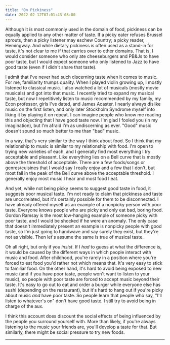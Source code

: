 ```yaml
---
title: "On Pickiness"
date: 2022-02-12T07:01:43-08:00
---
```


Although it is most commonly used in the domain of food, pickiness can be equally applied to any other matter of taste.
If a picky eater refuses Brussel sprouts, then a picky listener may eschew Country; a picky reader, Hemingway.
And while dietary pickiness is often used as a stand-in for taste, it's not clear to me if that carries over to other domains.
That is, I would consider someone who only ate cheeseburgers and PB&Js to have poor taste, but I would expect someone who only listened to Jazz to have good taste (even if I didn't share that taste).

I admit that I've never had such discerning taste when it comes to music.
For me, familiarity trumps quality.
When I played violin growing up, I mostly listened to classical music.
I also watched a lot of musicals (mostly movie musicals) and got into that music.
I recently tried to expand my musical taste, but now I repetitively listen to music recommended by my family, my Econ professor, girls I've dated, and James Acaster.
I nearly always dislike music on the first listen, and only later Stockholm Syndrome myself into liking it by playing it on repeat.
I can imagine people who know me reading this and objecting that I have good taste now.
I'm glad I fooled you (in my imagination), but I'm afraid I'm as undiscerning as ever.
"Good" music doesn't sound so much better to me than "bad" music.

In a way, that's very similar to the way I think about food.
So I think that my relationship to music is similar to my relationship with food.
I'm open to trying new varieties of each, and I generally find most everything I try acceptable and pleasant.
Like everything lies on a Bell curve that is mostly above the threshold of acceptable.
There are a few foods/songs or genres/cuisines that I would say I really enjoy and a few that I don't, but most fall in the peak of the Bell curve above the acceptable threshold.
I generally enjoy most music I hear and most food I eat.

And yet, while not being picky seems to suggest good taste in food, it suggests poor musical taste.
I'm not ready to claim that pickiness and taste are uncorrelated, but it's certainly possible for them to be disconnected.
I have already offered myself as an example of a nonpicky person with poor taste.
Everyone knows people who are picky and only eat bad, boring food.
Gordon Ramsay is the most low-hanging example of someone picky with poor taste, and I would be shocked if he were an anomaly.
The only case that doesn't immediately present an example is nonpicky people with good taste, so I'm just going to handwave and say surely they exist, but they're not as visible.
Then let's assume the same is true of musical taste.

Oh all right, but only if you *insist*.
If I *had* to guess at what the difference is, it would be caused by the different ways in which people interact with music and food.
After childhood, you're rarely in a position where you're forced to eat food you'd rather not which means that.
It's very easy to stick to familiar food.
On the other hand, it's hard to avoid being exposed to new music (and if you have poor taste, people won't want to listen to your music), so people with poor taste are forced to accept music beyond their taste.
It's easy to go out to eat and order a burger while everyone else has sushi (depending on the restaurant), but it's hard to hang out if you're picky about music *and* have poor taste.
So people learn that people who say, "I'll listen to whatever's on" don't have good taste.
I still try to avoid being in charge of the aux.

I think this account does discount the social effects of being influenced by the people you surround yourself with.
More than likely, if you're always listening to the music your friends are, you'll develop a taste for that.
But similarly, there might be social pressure to try new foods.

---
